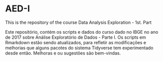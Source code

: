 # AED-I
This is the repository of the course Data Analysis Exploration - 1st. Part

Este repositório, contém os scripts e dados do curso dado no IBGE no ano de 2017 sobre Análise Exploratório de Dados - Parte I.
Os scripts em Rmarkdown estão sendo atualizados, para refletir as modificações e melhorias que alguns pacotes do sistema Tidyverse tem experimentado desde então.
Melhoras e ou sugestões são bem-vindas.
